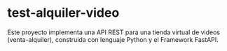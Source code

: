 # test-alquiler-video
Este proyecto implementa una API REST para una tienda virtual de videos (venta-alquiler), construida con lenguaje Python y el Framework FastAPI.
